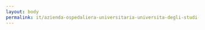```yaml
---
layout: body
permalink: it/azienda-ospedaliera-universitaria-universita-degli-studi-della-campania-luigi-vanvitelli/
---
```


